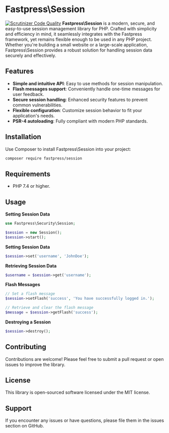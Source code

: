 # Fastpress\Session
[![Scrutinizer Code Quality](https://scrutinizer-ci.com/g/fastpress/session/badges/quality-score.png?b=main)](https://scrutinizer-ci.com/g/fastpress/session/?branch=main)
**Fastpress\Session** is a modern, secure, and easy-to-use session management library for PHP. Crafted with simplicity and efficiency in mind, it seamlessly integrates with the Fastpress framework, yet remains flexible enough to be used in any PHP project. Whether you're building a small website or a large-scale application, Fastpress\Session provides a robust solution for handling session data securely and effectively.

## Features

- **Simple and intuitive API**: Easy to use methods for session manipulation.
- **Flash messages support**: Conveniently handle one-time messages for user feedback.
- **Secure session handling**: Enhanced security features to prevent common vulnerabilities.
- **Flexible configuration**: Customize session behavior to fit your application's needs.
- **PSR-4 autoloading**: Fully compliant with modern PHP standards.

## Installation

Use Composer to install Fastpress\Session into your project:

```bash
composer require fastpress/session
```
## Requirements
- PHP 7.4 or higher.

## Usage
**Setting Session Data**
```php
use Fastpress\Security\Session;

$session = new Session();
$session->start();
```

**Setting Session Data**
```php
$session->set('username', 'JohnDoe');
```

**Retrieving Session Data**
```php
$username = $session->get('username');
```

**Flash Messages**
```php
// Set a flash message
$session->setFlash('success', 'You have successfully logged in.');

// Retrieve and clear the flash message
$message = $session->getFlash('success');
```

**Destroying a Session**
```php
$session->destroy();
```

## Contributing
Contributions are welcome! Please feel free to submit a pull request or open issues to improve the library.


## License
This library is open-sourced software licensed under the MIT license.

## Support
If you encounter any issues or have questions, please file them in the issues section on GitHub.


